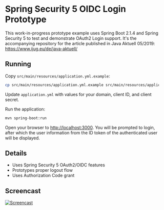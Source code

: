 # Spring Security 5 OIDC Login Prototype

This work-in-progress prototype example uses Spring Boot 2.1.4 and Spring Security 5 to test and demonstrate OAuth2 Login support.
It's the accompanying repository for the article published in Java Aktuell 05/2019: https://www.ijug.eu/de/java-aktuell/

## Running

Copy `src/main/resources/application.yml.example`:

```bash
cp src/main/resources/application.yml.example src/main/resources/application.yml
```

Update `application.yml` with values for your domain, client ID, and client secret.

Run the application:

```bash
mvn spring-boot:run
```

Open your browser to [http://localhost:3000](http://localhost:3000).
You will be prompted to login, after which the user information from the ID token of the authenticated user will be displayed.

## Details

- Uses Spring Security 5 OAuth2/OIDC features
- Prototypes proper logout flow
- Uses Authorization Code grant

## Screencast

[![Screencast](https://www.youtube.com/upload_thumbnail?v=I0sEY267UKE&t=hqdefault&ts=1563179260061)](https://youtu.be/I0sEY267UKE)
